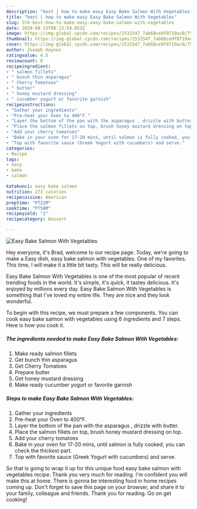 ```yaml
---
description: "best | how to make easy Easy Bake Salmon With Vegetables"
title: "best | how to make easy Easy Bake Salmon With Vegetables"
slug: 374-best-how-to-make-easy-easy-bake-salmon-with-vegetables
date: 2020-08-15T08:13:54.853Z
image: https://img-global.cpcdn.com/recipes/2531547_7ab68ce9f0719ac0/751x532cq70/easy-bake-salmon-with-vegetables-recipe-main-photo.jpg
thumbnail: https://img-global.cpcdn.com/recipes/2531547_7ab68ce9f0719ac0/751x532cq70/easy-bake-salmon-with-vegetables-recipe-main-photo.jpg
cover: https://img-global.cpcdn.com/recipes/2531547_7ab68ce9f0719ac0/751x532cq70/easy-bake-salmon-with-vegetables-recipe-main-photo.jpg
author: Joseph Haynes
ratingvalue: 4.5
reviewcount: 8
recipeingredient:
- " salmon fillets"
- " bunch thin asparagus"
- " Cherry Tomatoes"
- " butter"
- " honey mustard dressing"
- " cucumber yogurt or favorite garnish"
recipeinstructions:
- "Gather your ingredients"
- "Pre-heat your Oven to 400°F."
- "Layer the bottom of the pan with the asparagus , drizzle with butter."
- "Place the salmon fillets on top, brush honey mustard dressing on top."
- "Add your cherry tomatoes"
- "Bake in your oven for 17-20 mins, until salmon is fully cooked, you can check the thickest part."
- "Top with favorite sauce (Greek Yogurt with cucumbers) and serve."
categories:
- Recipe
tags:
- easy
- bake
- salmon

katakunci: easy bake salmon 
nutrition: 273 calories
recipecuisine: American
preptime: "PT22M"
cooktime: "PT50M"
recipeyield: "2"
recipecategory: Dessert

---
```



![Easy Bake Salmon With Vegetables](https://img-global.cpcdn.com/recipes/2531547_7ab68ce9f0719ac0/751x532cq70/easy-bake-salmon-with-vegetables-recipe-main-photo.jpg)

Hey everyone, it's Brad, welcome to our recipe page. Today, we're going to make a Easy dish, easy bake salmon with vegetables. One of my favorites. This time, I will make it a little bit tasty. This will be really delicious.



Easy Bake Salmon With Vegetables is one of the most popular of recent trending foods in the world. It's simple, it's quick, it tastes delicious. It's enjoyed by millions every day. Easy Bake Salmon With Vegetables is something that I've loved my entire life. They are nice and they look wonderful.


To begin with this recipe, we must prepare a few components. You can cook easy bake salmon with vegetables using 6 ingredients and 7 steps. Here is how you cook it.

<!--inarticleads1-->

##### The ingredients needed to make Easy Bake Salmon With Vegetables:

1. Make ready  salmon fillets
1. Get  bunch thin asparagus
1. Get  Cherry Tomatoes
1. Prepare  butter
1. Get  honey mustard dressing
1. Make ready  cucumber yogurt or favorite garnish




<!--inarticleads2-->

##### Steps to make Easy Bake Salmon With Vegetables:

1. Gather your ingredients
1. Pre-heat your Oven to 400°F.
1. Layer the bottom of the pan with the asparagus , drizzle with butter.
1. Place the salmon fillets on top, brush honey mustard dressing on top.
1. Add your cherry tomatoes
1. Bake in your oven for 17-20 mins, until salmon is fully cooked, you can check the thickest part.
1. Top with favorite sauce (Greek Yogurt with cucumbers) and serve.




So that is going to wrap it up for this unique food easy bake salmon with vegetables recipe. Thank you very much for reading. I'm confident you will make this at home. There is gonna be interesting food in home recipes coming up. Don't forget to save this page on your browser, and share it to your family, colleague and friends. Thank you for reading. Go on get cooking!
